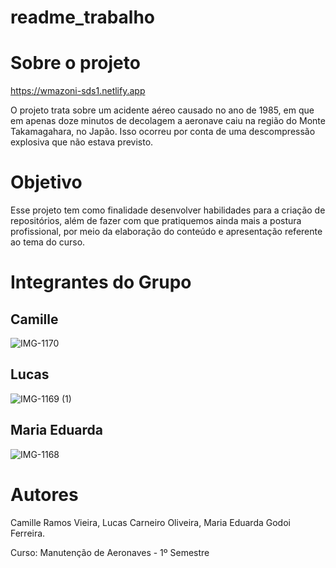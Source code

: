 # readme_trabalho


# Sobre o projeto

https://wmazoni-sds1.netlify.app

O projeto trata sobre um acidente aéreo causado no ano de 1985, em que em apenas doze minutos de decolagem a aeronave caiu na região do Monte Takamagahara, no Japão. Isso ocorreu por conta de uma descompressão explosiva que não estava previsto.

# Objetivo

Esse projeto tem como finalidade desenvolver habilidades para a criação de repositórios, além de fazer com que pratiquemos ainda mais a postura profissional, por meio da elaboração do conteúdo e apresentação referente ao tema do curso.

# Integrantes do Grupo
## Camille
![IMG-1170](https://user-images.githubusercontent.com/101525549/165855857-d03aef23-8f24-4ab8-9e63-45b5fe4d5a14.jpg) 
## Lucas
![IMG-1169 (1)](https://user-images.githubusercontent.com/101525549/165856653-1e00fb51-b07a-4150-992e-b97a87225080.jpg)
## Maria Eduarda
![IMG-1168](https://user-images.githubusercontent.com/101525549/165856195-8ebd065c-903b-4dd5-bcce-6296d6db630f.jpg)



# Autores

Camille Ramos Vieira, 
Lucas Carneiro Oliveira,
Maria Eduarda Godoi Ferreira.

Curso: Manutenção de Aeronaves - 1º Semestre


